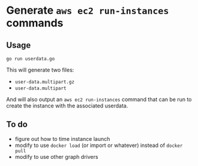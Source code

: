 # Generate `aws ec2 run-instances` commands

## Usage

`go run userdata.go`

This will generate two files:

- `user-data.multipart.gz`
- `user-data.multipart`

And will also output an `aws ec2 run-instances` command that can be run to create the instance with the associated userdata.

## To do

- figure out how to time instance launch
- modify to use `docker load` (or import or whatever) instead of `docker pull`
- modify to use other graph drivers
